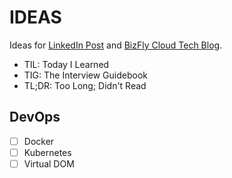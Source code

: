 # IDEAS

Ideas for [LinkedIn Post](https://www.linkedin.com/feed) and [BizFly Cloud Tech Blog](https://bizflycloud.vn/tin-tuc).

- TIL: Today I Learned
- TIG: The Interview Guidebook
- TL;DR: Too Long; Didn't Read

## DevOps

- [ ] Docker
- [ ] Kubernetes
- [ ] Virtual DOM
